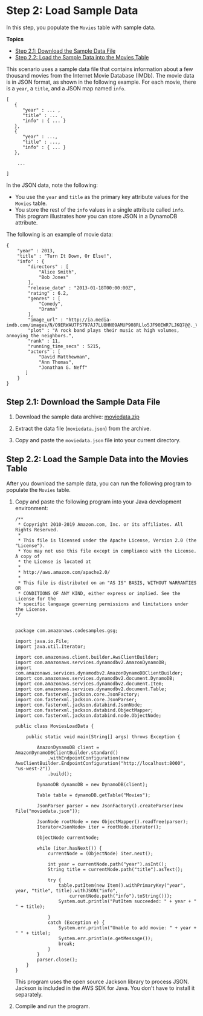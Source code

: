 # Step 2: Load Sample Data<a name="GettingStarted.Java.02"></a>

In this step, you populate the `Movies` table with sample data\.

**Topics**
+ [Step 2\.1: Download the Sample Data File](#GettingStarted.Java.02.01)
+ [Step 2\.2: Load the Sample Data into the Movies Table](#GettingStarted.Java.02.02)

This scenario uses a sample data file that contains information about a few thousand movies from the Internet Movie Database \(IMDb\)\. The movie data is in JSON format, as shown in the following example\. For each movie, there is a `year`, a `title`, and a JSON map named `info`\. 

```
[
   {
      "year" : ... ,
      "title" : ... ,
      "info" : { ... }
   },
   {
      "year" : ...,
      "title" : ...,
      "info" : { ... }
   },

    ...

]
```

In the JSON data, note the following:
+ You use the `year` and `title` as the primary key attribute values for the `Movies` table\.
+ You store the rest of the `info` values in a single attribute called `info`\. This program illustrates how you can store JSON in a DynamoDB attribute\. 

 The following is an example of movie data:

```
{
    "year" : 2013,
    "title" : "Turn It Down, Or Else!",
    "info" : {
        "directors" : [
            "Alice Smith",
            "Bob Jones"
        ],
        "release_date" : "2013-01-18T00:00:00Z",
        "rating" : 6.2,
        "genres" : [
            "Comedy",
            "Drama"
        ],
        "image_url" : "http://ia.media-imdb.com/images/N/O9ERWAU7FS797AJ7LU8HN09AMUP908RLlo5JF90EWR7LJKQ7@@._V1_SX400_.jpg",
        "plot" : "A rock band plays their music at high volumes, annoying the neighbors.",
        "rank" : 11,
        "running_time_secs" : 5215,
        "actors" : [
            "David Matthewman",
            "Ann Thomas",
            "Jonathan G. Neff"
       ]
    }
}
```

## Step 2\.1: Download the Sample Data File<a name="GettingStarted.Java.02.01"></a>

1. Download the sample data archive: [moviedata\.zip](samples/moviedata.zip)

1. Extract the data file \(`moviedata.json`\) from the archive\.

1. Copy and paste the `moviedata.json` file into your current directory\.

## Step 2\.2: Load the Sample Data into the Movies Table<a name="GettingStarted.Java.02.02"></a>

After you download the sample data, you can run the following program to populate the `Movies` table\.

1. Copy and paste the following program into your Java development environment:

   ```
   /**
    * Copyright 2010-2019 Amazon.com, Inc. or its affiliates. All Rights Reserved.
    *
    * This file is licensed under the Apache License, Version 2.0 (the "License").
    * You may not use this file except in compliance with the License. A copy of
    * the License is located at
    *
    * http://aws.amazon.com/apache2.0/
    *
    * This file is distributed on an "AS IS" BASIS, WITHOUT WARRANTIES OR
    * CONDITIONS OF ANY KIND, either express or implied. See the License for the
    * specific language governing permissions and limitations under the License.
   */
   
   
   package com.amazonaws.codesamples.gsg;
   
   import java.io.File;
   import java.util.Iterator;
   
   import com.amazonaws.client.builder.AwsClientBuilder;
   import com.amazonaws.services.dynamodbv2.AmazonDynamoDB;
   import com.amazonaws.services.dynamodbv2.AmazonDynamoDBClientBuilder;
   import com.amazonaws.services.dynamodbv2.document.DynamoDB;
   import com.amazonaws.services.dynamodbv2.document.Item;
   import com.amazonaws.services.dynamodbv2.document.Table;
   import com.fasterxml.jackson.core.JsonFactory;
   import com.fasterxml.jackson.core.JsonParser;
   import com.fasterxml.jackson.databind.JsonNode;
   import com.fasterxml.jackson.databind.ObjectMapper;
   import com.fasterxml.jackson.databind.node.ObjectNode;
   
   public class MoviesLoadData {
   
       public static void main(String[] args) throws Exception {
   
           AmazonDynamoDB client = AmazonDynamoDBClientBuilder.standard()
               .withEndpointConfiguration(new AwsClientBuilder.EndpointConfiguration("http://localhost:8000", "us-west-2"))
               .build();
   
           DynamoDB dynamoDB = new DynamoDB(client);
   
           Table table = dynamoDB.getTable("Movies");
   
           JsonParser parser = new JsonFactory().createParser(new File("moviedata.json"));
   
           JsonNode rootNode = new ObjectMapper().readTree(parser);
           Iterator<JsonNode> iter = rootNode.iterator();
   
           ObjectNode currentNode;
   
           while (iter.hasNext()) {
               currentNode = (ObjectNode) iter.next();
   
               int year = currentNode.path("year").asInt();
               String title = currentNode.path("title").asText();
   
               try {
                   table.putItem(new Item().withPrimaryKey("year", year, "title", title).withJSON("info",
                       currentNode.path("info").toString()));
                   System.out.println("PutItem succeeded: " + year + " " + title);
   
               }
               catch (Exception e) {
                   System.err.println("Unable to add movie: " + year + " " + title);
                   System.err.println(e.getMessage());
                   break;
               }
           }
           parser.close();
       }
   }
   ```

   This program uses the open source Jackson library to process JSON\. Jackson is included in the AWS SDK for Java\. You don't have to install it separately\.

1. Compile and run the program\.